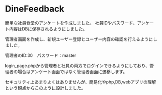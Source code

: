 # DineFeedback

簡単な社員食堂のアンケートを作成しました。
社員IDやパスワード、アンケート内容はDBに保存されるようにしました。

管理者画面を作成し、新規ユーザー登録とユーザー内容の確認を行えるようにしました。

管理者のID:30　パスワード：master


login_page.phpから管理者と社員の両方でログインできるようにしており、管理者の場合はアンケート画面ではなく管理者画面に遷移します。

セキュリティ上あまりよくはありませんが、簡易化やphp,DB,webアプリの理解という観点からこのように設計しました。